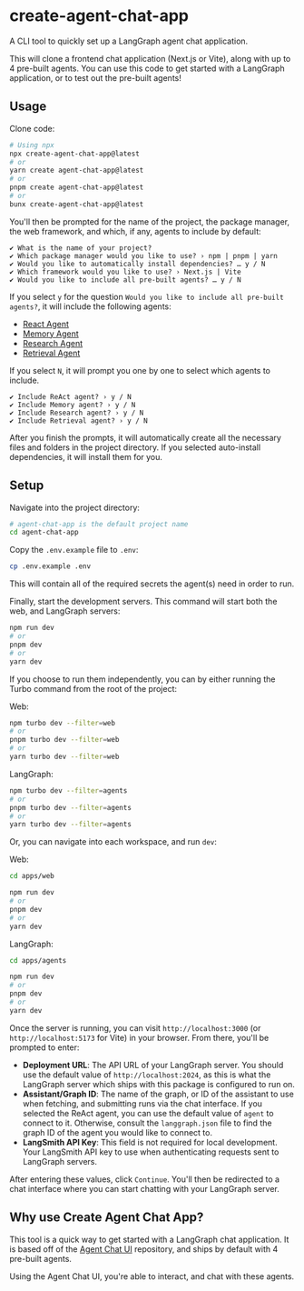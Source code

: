 # create-agent-chat-app

A CLI tool to quickly set up a LangGraph agent chat application.

This will clone a frontend chat application (Next.js or Vite), along with up to 4 pre-built agents. You can use this code to get started with a LangGraph application, or to test out the pre-built agents!

## Usage

Clone code:

```bash
# Using npx
npx create-agent-chat-app@latest
# or
yarn create agent-chat-app@latest
# or
pnpm create agent-chat-app@latest
# or
bunx create-agent-chat-app@latest
```

You'll then be prompted for the name of the project, the package manager, the web framework, and which, if any, agents to include by default:

```
✔ What is the name of your project?
✔ Which package manager would you like to use? › npm | pnpm | yarn
✔ Would you like to automatically install dependencies? … y / N
✔ Which framework would you like to use? › Next.js | Vite
✔ Would you like to include all pre-built agents? … y / N
```

If you select `y` for the question `Would you like to include all pre-built agents?`, it will include the following agents:

- [React Agent](https://github.com/langchain-ai/react-agent-js)
- [Memory Agent](https://github.com/langchain-ai/memory-agent-js)
- [Research Agent](https://github.com/langchain-ai/rag-research-agent-template-js)
- [Retrieval Agent](https://github.com/langchain-ai/retrieval-agent-template-js)

If you select `N`, it will prompt you one by one to select which agents to include.

```
✔ Include ReAct agent? › y / N
✔ Include Memory agent? › y / N
✔ Include Research agent? › y / N
✔ Include Retrieval agent? › y / N
```

After you finish the prompts, it will automatically create all the necessary files and folders in the project directory. If you selected auto-install dependencies, it will install them for you.

## Setup

Navigate into the project directory:

```bash
# agent-chat-app is the default project name
cd agent-chat-app
```

Copy the `.env.example` file to `.env`:

```bash
cp .env.example .env
```

This will contain all of the required secrets the agent(s) need in order to run.

Finally, start the development servers. This command will start both the web, and LangGraph servers:

```bash
npm run dev
# or
pnpm dev
# or
yarn dev
```

If you choose to run them independently, you can by either running the Turbo command from the root of the project:

Web:

```bash
npm turbo dev --filter=web
# or
pnpm turbo dev --filter=web
# or
yarn turbo dev --filter=web
```

LangGraph:

```bash
npm turbo dev --filter=agents
# or
pnpm turbo dev --filter=agents
# or
yarn turbo dev --filter=agents
```

Or, you can navigate into each workspace, and run `dev`:

Web:

```bash
cd apps/web

npm run dev
# or
pnpm dev
# or
yarn dev
```

LangGraph:

```bash
cd apps/agents

npm run dev
# or
pnpm dev
# or
yarn dev
```

Once the server is running, you can visit `http://localhost:3000` (or `http://localhost:5173` for Vite) in your browser. From there, you'll be prompted to enter:

- **Deployment URL**: The API URL of your LangGraph server. You should use the default value of `http://localhost:2024`, as this is what the LangGraph server which ships with this package is configured to run on.
- **Assistant/Graph ID**: The name of the graph, or ID of the assistant to use when fetching, and submitting runs via the chat interface. If you selected the ReAct agent, you can use the default value of `agent` to connect to it. Otherwise, consult the `langgraph.json` file to find the graph ID of the agent you would like to connect to.
- **LangSmith API Key**: This field is not required for local development. Your LangSmith API key to use when authenticating requests sent to LangGraph servers.

After entering these values, click `Continue`. You'll then be redirected to a chat interface where you can start chatting with your LangGraph server.

## Why use Create Agent Chat App?

This tool is a quick way to get started with a LangGraph chat application. It is based off of the [Agent Chat UI](https://github.com/langchain-ai/agent-chat-ui) repository, and ships by default with 4 pre-built agents.

Using the Agent Chat UI, you're able to interact, and chat with these agents.
